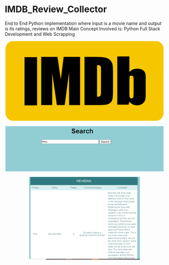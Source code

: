 # IMDB_Review_Collector
End to End Python implementation where input is a movie name and output is its ratings, reviews on IMDB
Main Concept Involved is: Python Full Stack Development and Web Scrapping
<p align = "center">
  <img src = "imdb_logo.PNG" width="500" alt="accessibility text">
</p>
<p align = "center">
<img src="Capture1.PNG" width="500" alt="accessibility text">
</p>
<p align="center">
  <img src="Capture.PNG" width="350" title="hover text">
  
</p>

